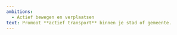 ```yaml
---
ambitions:
  - Actief bewegen en verplaatsen
text: Promoot **actief transport** binnen je stad of gemeente.
---
```

